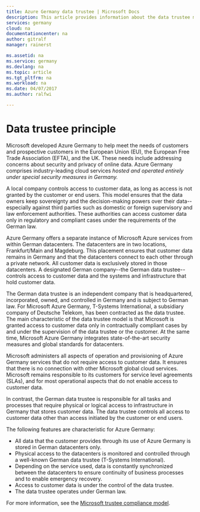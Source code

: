 ```yaml
---
title: Azure Germany data trustee | Microsoft Docs
description: This article provides information about the data trustee model.
services: germany
cloud: na
documentationcenter: na
author: gitralf
manager: rainerst

ms.assetid: na
ms.service: germany
ms.devlang: na
ms.topic: article
ms.tgt_pltfrm: na
ms.workload: na
ms.date: 04/07/2017
ms.author: ralfwi

---
```

# Data trustee principle

Microsoft developed Azure Germany to help meet the needs of customers and prospective customers in the European Union (EU), the European Free Trade
Association (EFTA), and the UK. These needs include addressing concerns about security and privacy of online data. Azure Germany comprises industry-leading cloud services *hosted and operated entirely under special security measures in Germany.*

A local company controls access to customer data, as long as access is not granted by the customer or end users. This model ensures that the data owners keep
sovereignty and the decision-making powers over their data--especially against third parties such as domestic or foreign supervisory and law enforcement authorities. These authorities can access customer data only in regulatory and compliant cases under the requirements of the German law.

Azure Germany offers a separate instance of Microsoft Azure services from within German datacenters. The datacenters are in two locations, Frankfurt/Main and Magdeburg. This placement ensures that customer data remains in Germany and that the datacenters connect to each other through a
private network. All customer data is exclusively stored in those datacenters. A designated German company--the German data trustee--controls access to customer data and the systems and infrastructure that hold customer data. 

The German data trustee is an independent company that is headquartered, incorporated, owned, and controlled in Germany and is subject to German law. For Microsoft Azure Germany, T-Systems International, a subsidiary company of Deutsche Telekom, has been contracted as the data trustee. The main characteristic of the data trustee model is that Microsoft is granted access to customer data only in contractually compliant cases by and under the supervision of the data trustee or the customer. At the same time, Microsoft Azure Germany integrates state-of-the-art security measures and global standards for datacenters.

Microsoft administers all aspects of operation and provisioning of Azure Germany services that do not require access to customer data. It ensures that there is no connection with other Microsoft global cloud services. Microsoft remains responsible to its customers for service level agreements (SLAs), and for most operational aspects that do not enable access to customer data.

In contrast, the German data trustee is responsible for all tasks and processes that require physical or logical access to infrastructure in 
Germany that stores customer data. The data trustee controls all access to customer data other than access initiated by the customer or end users. 



The following features are characteristic for Azure Germany:

* All data that the customer provides through its use of Azure Germany is stored in German datacenters only.
* Physical access to the datacenters is monitored and controlled through a well-known German data trustee (T-Systems International).
* Depending on the service used, data is constantly synchronized between the datacenters to ensure continuity of business processes and to enable emergency recovery.
* Access to customer data is under the control of the data trustee.
* The data trustee operates under German law.

For more information, see the [Microsoft trustee compliance model](https://gallery.technet.microsoft.com/Cloud-Germany-Compliance-4161d8df).